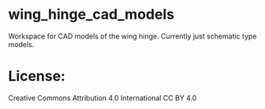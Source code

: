 # wing_hinge_cad_models 
Workspace for CAD models of the wing hinge.  Currently just schematic type models.

# License: 
Creative Commons Attribution 4.0 International CC BY 4.0


